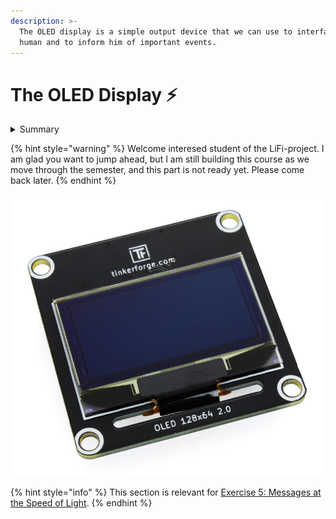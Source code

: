 ```yaml
---
description: >-
  The OLED display is a simple output device that we can use to interface with a
  human and to inform him of important events.
---
```


# The OLED Display ⚡

<details>

<summary>Summary</summary>

You find the code examples in the [LiFi-code GitHub repository](https://github.com/winf-hsos/LiFi-code) in [`devices/oled_display.py`](https://github.com/winf-hsos/LiFi-code/blob/main/devices/oled\_display.py).

This lesson is relevant for [Exercise 5: Speed Of Light](https://github.com/winf-hsos/lifi-exercises/raw/main/exercises/05\_exercise\_speed\_of\_light.pdf).

</details>

{% hint style="warning" %}
Welcome interesed student of the LiFi-project. I am glad you want to jump ahead, but I am still building this course as we move through the semester, and this part is not ready yet. Please come back later.
{% endhint %}

![](<../../.gitbook/assets/image (46).png>)

{% hint style="info" %}
This section is relevant for [Exercise 5: Messages at the Speed of Light](https://github.com/winf-hsos/lifi-exercises/raw/main/exercises/05\_exercise\_messages\_speed\_of\_light.pdf).
{% endhint %}
